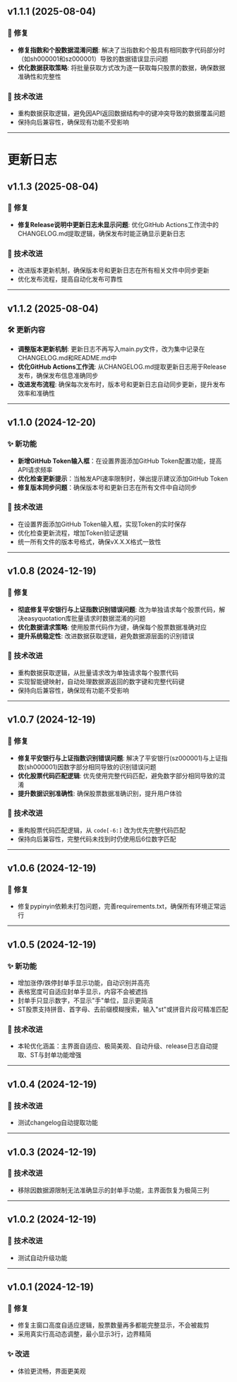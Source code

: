 
## v1.1.1 (2025-08-04)

### 🐛 修复
- **修复指数和个股数据混淆问题**: 解决了当指数和个股具有相同数字代码部分时（如sh000001和sz000001）导致的数据错误显示问题
- **优化数据获取策略**: 将批量获取方式改为逐一获取每只股票的数据，确保数据准确性和完整性

### 🔧 技术改进
- 重构数据获取逻辑，避免因API返回数据结构中的键冲突导致的数据覆盖问题
- 保持向后兼容性，确保现有功能不受影响

---
# 更新日志

## v1.1.3 (2025-08-04)

### 🐛 修复
- **修复Release说明中更新日志未显示问题**: 优化GitHub Actions工作流中的CHANGELOG.md提取逻辑，确保发布时能正确显示更新日志

### 🔧 技术改进
- 改进版本更新机制，确保版本号和更新日志在所有相关文件中同步更新
- 优化发布流程，提高自动化发布可靠性

---

## v1.1.2 (2025-08-04)

### 🛠 更新内容
- **调整版本更新机制**: 更新日志不再写入main.py文件，改为集中记录在CHANGELOG.md和README.md中
- **优化GitHub Actions工作流**: 从CHANGELOG.md提取更新日志用于Release发布，确保发布信息准确同步
- **改进发布流程**: 确保每次发布时，版本号和更新日志自动同步更新，提升发布效率和准确性

---

## v1.1.0 (2024-12-20)

### ✨ 新功能
- **新增GitHub Token输入框**：在设置界面添加GitHub Token配置功能，提高API请求频率
- **优化检查更新提示**：当触发API速率限制时，弹出提示建议添加GitHub Token
- **修复版本同步问题**：确保版本号和更新日志在所有文件中自动同步

### 🔧 技术改进
- 在设置界面添加GitHub Token输入框，实现Token的实时保存
- 优化检查更新流程，增加Token验证逻辑
- 统一所有文件的版本号格式，确保vX.X.X格式一致性

---

## v1.0.8 (2024-12-19)

### 🐛 修复
- **彻底修复平安银行与上证指数识别错误问题**: 改为单独请求每个股票代码，解决easyquotation库批量请求时数据混淆的问题
- **优化数据请求策略**: 使用股票代码作为键，确保每个股票数据准确对应
- **提升系统稳定性**: 改进数据获取逻辑，避免数据源层面的识别错误

### 🔧 技术改进
- 重构数据获取逻辑，从批量请求改为单独请求每个股票代码
- 实现智能键映射，自动处理数据源返回的数字键和完整代码键
- 保持向后兼容性，确保现有功能不受影响

---

## v1.0.7 (2024-12-19)

### 🐛 修复
- **修复平安银行与上证指数识别错误问题**: 解决了平安银行(sz000001)与上证指数(sh000001)因数字部分相同导致的识别错误问题
- **优化股票代码匹配逻辑**: 优先使用完整代码匹配，避免数字部分相同导致的混淆
- **提升数据识别准确性**: 确保股票数据准确识别，提升用户体验

### 🔧 技术改进
- 重构股票代码匹配逻辑，从 `code[-6:]` 改为优先完整代码匹配
- 保持向后兼容性，完整代码未找到时仍使用后6位数字匹配

---

## v1.0.6 (2024-12-19)

### 🐛 修复
- 修复pypinyin依赖未打包问题，完善requirements.txt，确保所有环境正常运行

---

## v1.0.5 (2024-12-19)

### ✨ 新功能
- 增加涨停/跌停封单手显示功能，自动识别并高亮
- 表格宽度可自适应封单手显示，内容不会被遮挡
- 封单手只显示数字，不显示"手"单位，显示更简洁
- ST股票支持拼音、首字母、去前缀模糊搜索，输入"st"或拼音片段可精准匹配

### 🔧 技术改进
- 本轮优化涵盖：主界面自适应、极简美观、自动升级、release日志自动提取、ST与封单功能增强

---

## v1.0.4 (2024-12-19)

### 🔧 技术改进
- 测试changelog自动提取功能

---

## v1.0.3 (2024-12-19)

### 🔧 技术改进
- 移除因数据源限制无法准确显示的封单手功能，主界面恢复为极简三列

---

## v1.0.2 (2024-12-19)

### 🔧 技术改进
- 测试自动升级功能

---

## v1.0.1 (2024-12-19)

### 🐛 修复
- 修复主窗口高度自适应逻辑，股票数量再多都能完整显示，不会被裁剪
- 采用真实行高动态调整，最小显示3行，边界精简

### ✨ 改进
- 体验更流畅，界面更美观